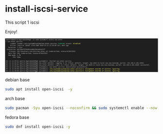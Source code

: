 # install-iscsi-service

This script 1 iscsi

Enjoy!

![image](wallpaper.png)

debian base

```sh
sudo apt install open-iscsi  -y
```

arch base

```sh
sudo pacman -Syu open-iscsi --noconfirm && sudo systemctl enable --now iscsid.service
```

fedora base

```sh
sudo dnf install open-iscsi -y
```

